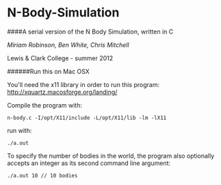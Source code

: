 N-Body-Simulation
=================

####A serial version of the N Body Simulation, written in C

*Miriam Robinson, Ben White, Chris Mitchell*

Lewis & Clark College - summer 2012

######Run this on Mac OSX

You'll need the x11 library in order to run this program: http://xquartz.macosforge.org/landing/
  
Compile the program with:

`n-body.c -I/opt/X11/include -L/opt/X11/lib -lm -lX11`

run with:

 `./a.out`

To specify the number of bodies in the world, the program also
optionally accepts an integer as its second command line argument:
 
 `./a.out 10 // 10 bodies`


